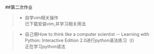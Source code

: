  ##第二次作业   
>- 自学vim相关操作
</br> 已下载安装vim,并学习相关用法

>- 自己用How to think like a computer scientist -- Learning with Python: Interactive Edition 2.0进行python语法练习（I）
</br>正在学习python语法
